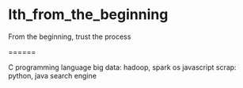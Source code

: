 # lth_from_the_beginning
From the beginning, trust the process

======

C programming language
big data: hadoop, spark
os
javascript
scrap: python, java
search engine
